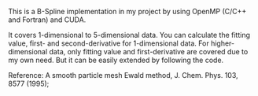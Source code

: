 This is a B-Spline implementation in my project by using OpenMP (C/C++ and Fortran) and CUDA.

It covers 1-dimensional to 5-dimensional data.
You can calculate the fitting value, first- and second-derivative for 1-dimensional data.
For higher-dimensional data, only fitting value and first-derivative are covered due to my own need. But it can be easily extended by following the code.
 

Reference:
A smooth particle mesh Ewald method, J. Chem. Phys. 103, 8577 (1995);
